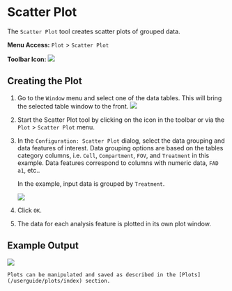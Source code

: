 # Scatter Plot

The `Scatter Plot` tool creates scatter plots of grouped data.

**Menu Access:** `Plot` > `Scatter Plot`

**Toolbar Icon:** ![](/images/analysis/scatter.png)

## Creating the Plot

1. Go to the `Window` menu and select one of the data tables. This will bring the selected table window to the front.
    ![](/images/data/dataframe.png)

2. Start the Scatter Plot tool by clicking on the icon in the toolbar or via the `Plot` > `Scatter Plot` menu.

3. In the `Configuration: Scatter Plot` dialog, select the data grouping and data features of interest. Data grouping options are based on the tables category columns,  i.e. `Cell`, `Compartment`, `FOV`, and `Treatment` in this example. Data features correspond to columns with numeric data, `FAD a1`, etc..

    In the example, input data is grouped by `Treatment`.  

    ![](/images/analysis/scatter-config.PNG)

4. Click `OK`.

5. The data for each analysis feature is plotted in its own plot window.

## Example Output

![](/images/analysis/scatter-results.PNG)

```{note}
Plots can be manipulated and saved as described in the [Plots](/userguide/plots/index) section.
```
